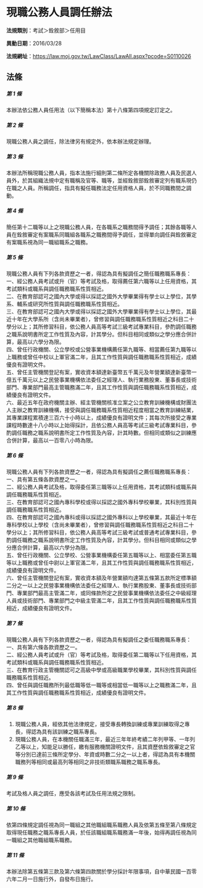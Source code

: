 # 現職公務人員調任辦法

**法規類別**：考試＞銓敘部＞任用目

**異動日期**：2016/03/28  

**法規網址**：https://law.moj.gov.tw/LawClass/LawAll.aspx?pcode=S0110026





## 法條
##### 第 1 條
本辦法依公務人員任用法（以下簡稱本法）第十八條第四項規定訂定之。

##### 第 2 條
現職公務人員之調任，除法律另有規定外，依本辦法規定辦理。

##### 第 3 條
本辦法所稱現職公務人員，指本法施行細則第二條所定各機關除政務人員及民選人員外，於其組織法規中定有職稱及官等、職等，並經銓敘部銓敘審定列有職系現仍在職之人員。所稱調任，指具有擬任職務法定任用資格人員，於不同職務間之調動。

##### 第 4 條
簡任第十二職等以上之現職公務人員，在各職系之職務間得予調任；其餘各職等人員在銓敘審定有案職系同職組各職系之職務間得予調任，並得單向調任與銓敘審定有案職系視為同一職組職系之職務。

##### 第 5 條
現職公務人員有下列各款資歷之一者，得認為具有擬調任之簡任職務職系專長：  
一、經公務人員考試或升（官）等考試及格，取得薦任第六職等以上任用資格，其考試類科或職系與調任職務職系性質相近。  
二、在教育部認可之國內大學或得以採認之國外大學畢業得有學士以上學位，其學系、輔系或研究所性質與調任職務職系性質相近。  
三、在教育部認可之國內大學或得以採認之國外大學畢業得有學士以上學位，其最近十年在大學系所（含尚未畢業者），曾修習與調任職務職系性質相近之科目二十學分以上；其所修習科目，依公務人員高等考試三級考試專業科目，參酌調任職務之職系說明書所定工作性質及內容，計其學分。但科目相同或類似之學分應合併計算，最高以六學分為限。  
四、曾任行政機關、公立學校或公營事業機構薦任第九職等、相當薦任第九職等以上職務或曾任中校以上軍官滿二年，且其工作性質與調任職務職系性質相近，成績優良有證明文件。  
五、曾任主管機關登記有案，實收資本額達新臺幣五千萬元及年營業額達新臺幣一億五千萬元以上之民營事業機構依法委任之經理人、執行業務股東、董事長或技術部門、專業部門最高主管職務滿二年，且其工作性質與調任職務職系性質相近，成績優良有證明文件。  
六、最近五年在政府機關主辦、經主管機關核准立案之公立教育訓練機構或財團法人主辦之教育訓練機構，接受與調任職務職系性質相近程度相當之教育訓練結業，其專業課程累積達三百六十小時以上，成績優良有證明文件；其每次所接受之專業課程時數達十八小時以上始得採計，且依公務人員高等考試三級考試專業科目，參酌調任職務之職系說明書所定工作性質及內容，計其時數。但相同或類似之訓練應合併計算，最高以一百零八小時為限。

##### 第 6 條
現職公務人員有下列各款資歷之一者，得認為具有擬調任之薦任職務職系專長：  
一、具有第五條各款資歷之一。  
二、經公務人員考試及格，取得委任第三職等以上任用資格，其考試類科或職系與調任職務職系性質相近。  
三、在教育部認可之國內專科學校或得以採認之國外專科學校畢業，其科別性質與調任職務職系性質相近。  
四、在教育部認可之國內專科或得以採認之國外專科以上學校畢業，其最近十年在專科學校以上學校（含尚未畢業者），曾修習與調任職務職系性質相近之科目二十學分以上；其所修習科目，依公務人員高等考試三級考試或普通考試專業科目，參酌調任職務之職系說明書所定工作性質及內容，計其學分。但科目相同或類似之學分應合併計算，最高以六學分為限。  
五、曾任行政機關、公立學校、公營事業機構委任第五職等以上、相當委任第五職等以上職務或曾任中尉以上軍官滿二年，且其工作性質與調任職務職系性質相近，成績優良有證明文件。  
六、曾任主管機關登記有案，實收資本額及年營業額均達第五條第五款所定標準額二分之一以上之民營事業機構依法委任之經理人、執行業務股東、董事長或技術部門、專業部門最高主管滿二年，或同條款所定之民營事業機構依法委任之中級經理人員或技術部門、專業部門之中級主管滿二年，且其工作性質與調任職務職系性質相近，成績優良有證明文件。

##### 第 7 條
現職公務人員有下列各款資歷之一者，得認為具有擬調任之委任職務職系專長：  
一、具有第六條各款資歷之一。  
二、經公務人員考試或升（官）等考試及格，取得委任第二職等以下任用資格，其考試類科或職系與調任職務職系性質相近。  
三、在教育行政主管機關認可之高級中學或高級職業學校畢業，其科別性質與調任職務職系性質相近。  
四、曾任與調任職務所列最低職等低一職等或相當低一職等以上之職務滿二年，且其工作性質與調任職務職系性質相近，成績優良有證明文件。

##### 第 8 條
1. 現職公務人員，經依其他法律規定，接受專長轉換訓練或專業訓練取得之專長，得認為具有該訓練之職系專長。
1. 現職公務人員，在本機關任職滿三年，最近三年年終考績二年列甲等、一年列乙等以上，知能足以勝任，繳有服務機關證明文件，且其資歷依銓敘審定之官等分別已達前三條所定學分、年資或時數二分之一以上者，得認為具有本機關職務列等相同或最高列等相同之非技術類職系職務之職系專長。

##### 第 9 條
考試及格人員之調任，應受各該考試及任用法規之限制。

##### 第 10 條
依第四條規定調任視為同一職組之其他職組職系職務人員及依第五條至第八條規定取得現任職務之職系專長人員，於任該職組職系職務滿一年後，始得再調任視為同一職組之其他職組職系職務。

##### 第 11 條
本辦法除第五條第三款及第六條第四款關於學分採計年限事項，自中華民國一百零六年二月一日施行外，自發布日施行。


